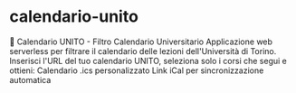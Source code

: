 # calendario-unito
📅 Calendario UNITO - Filtro Calendario Universitario  Applicazione web serverless per filtrare il calendario delle lezioni dell'Università di Torino.  Inserisci l'URL del tuo calendario UNITO, seleziona solo i corsi che segui e ottieni:  Calendario .ics personalizzato  Link iCal per sincronizzazione automatica 
